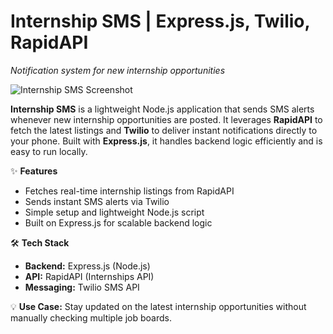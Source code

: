 # Internship SMS | Express.js, Twilio, RapidAPI
*Notification system for new internship opportunities*

![Internship SMS Screenshot](img.PNG)

**Internship SMS** is a lightweight Node.js application that sends SMS alerts whenever new internship opportunities are posted. It leverages **RapidAPI** to fetch the latest listings and **Twilio** to deliver instant notifications directly to your phone. Built with **Express.js**, it handles backend logic efficiently and is easy to run locally.

✨ **Features**
- Fetches real-time internship listings from RapidAPI
- Sends instant SMS alerts via Twilio
- Simple setup and lightweight Node.js script
- Built on Express.js for scalable backend logic

🛠 **Tech Stack**
- **Backend:** Express.js (Node.js)
- **API:** RapidAPI (Internships API)
- **Messaging:** Twilio SMS API

💡 **Use Case:** Stay updated on the latest internship opportunities without manually checking multiple job boards.
